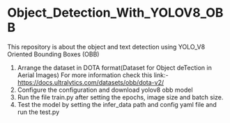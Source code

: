 # Object_Detection_With_YOLOV8_OBB
This repository is about the object and text detection using YOLO_V8 Oriented Bounding Boxes (OBB)


1) Arrange the dataset in DOTA format(Dataset for Object deTection in Aerial Images) For more information check this link:- https://docs.ultralytics.com/datasets/obb/dota-v2/
2) Configure the configuration and download yolov8 obb model 
3) Run the file train.py after setting the epochs, image size and batch size.
4) Test the model by setting the infer_data path and config yaml file and run the test.py

